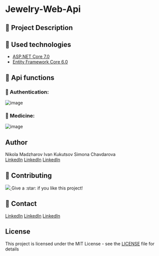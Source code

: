 # Jewelry-Web-Api

## :pencil: Project Description


## :hammer: Used technologies
* [ASP.NET Core 7.0](https://dotnet.microsoft.com/en-us/download/dotnet/7.0)
* [Entity Framework Core 6.0](https://learn.microsoft.com/en-us/ef/core/)

## :loudspeaker: Api functions

### :pushpin: Authentication:
![image](![image](https://github.com/health-prescription-team/Health-prescription-software-API/assets/89745007/9284e2e5-c6f6-4b42-a1d2-5d0717ca98cc)
)



### :pushpin: Medicine:
![image](![image](https://github.com/health-prescription-team/Health-prescription-software-API/assets/89745007/1f1eadf4-79cf-457f-b825-4c01aaeb2f8e)
)



## Author
Nikola Madzharov 
Ivan Kukutsov
Simona Chavdarova
<br />
[LinkedIn](https://www.linkedin.com/in/nikola-madzharov-106b90236/)
[LinkedIn](https://www.linkedin.com/in/ivan-kukutsov-422b56204/)
[LinkedIn](https://www.linkedin.com/in/simona-chavdarova-028796299/)

## :wave: Contributing

<a href="https://github.com/Louis3797/awesome-readme-template/graphs/contributors">
  <img src="https://contrib.rocks/image?repo=Louis3797/awesome-readme-template" />
</a>
Give a :star: if you like this project!


## :handshake: Contact

[LinkedIn](https://www.linkedin.com/in/nikola-madzharov-106b90236/)
[LinkedIn](https://www.linkedin.com/in/ivan-kukutsov-422b56204/)
[LinkedIn](https://www.linkedin.com/in/simona-chavdarova-028796299/)




## License
This project is licensed under the MIT License - see the [LICENSE](LICENSE) file for details
